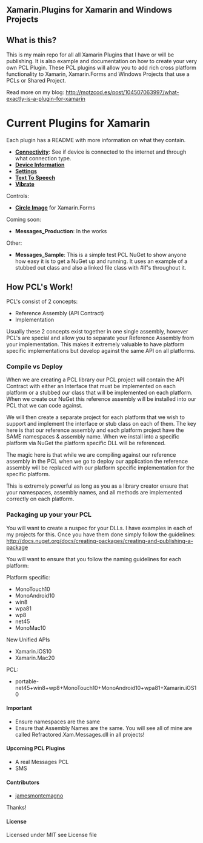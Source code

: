 ## Xamarin.Plugins for Xamarin and Windows Projects

## What is this?
This is my main repo for all all Xamarin Plugins that I have or will be publishing. It is also example and documentation on how to create your very own PCL Plugin. These PCL plugins will allow you to add rich cross platform functionality to Xamarin, Xamarin.Forms and Windows Projects that use a PCLs or Shared Project.

Read more on my blog: http://motzcod.es/post/104507063997/what-exactly-is-a-plugin-for-xamarin

# Current Plugins for Xamarin

Each plugin has a README with more information on what they contain.
* **[Connectivity](https://github.com/jamesmontemagno/Xamarin.Plugins/tree/master/Connectivity)**: See if device is connected to the internet and through what connection type.
* **[Device Information](https://github.com/jamesmontemagno/Xamarin.Plugins/tree/master/DeviceInfo)**
* **[Settings](https://github.com/jamesmontemagno/Xamarin.Plugins/tree/master/Settings)**
* **[Text To Speech](https://github.com/jamesmontemagno/Xamarin.Plugins/tree/master/TextToSpeech)**
* **[Vibrate](https://github.com/jamesmontemagno/Xamarin.Plugins/tree/master/Vibrate)**

Controls:
* **[Circle Image](https://github.com/jamesmontemagno/Xamarin.Plugins/tree/master/ImageCircle)** for Xamarin.Forms

Coming soon:
* **Messages_Production**: In the works

Other:
* **Messages_Sample**: This is a simple test PCL NuGet to show anyone how easy it is to get a NuGet up and running. It uses an example of a stubbed out class and also a linked file class with #if's throughout it.


## How PCL's Work!

PCL's consist of 2 concepts:

* Reference Assembly (API Contract)
* Implementation

Usually these 2 concepts exist together in one single assembly, however PCL's are special and allow you to separate your Reference Assembly from your implementation. This makes it extremely valuable to have platform specific implementations but develop against the same API on all platforms.

### Compile vs Deploy

When we are creating a PCL library our PCL project will contain the API Contract with either an Interface that must be implemented on each platform or a stubbed our class that will be implemented on each platform. When we create our NuGet this reference assembly will be installed into our PCL that we can code against. 

We will then create a separate project for each platform that we wish to support and implement the interface or stub class on each of them. The key here is that our reference assembly and each platform project have the SAME namespaces & assembly name. When we install into a specific platform via NuGet the platform specific DLL will be referenced.

The magic here is that while we are compiling against our reference assembly in the PCL when we go to deploy our application the reference assembly will be replaced with our platform specific implementation for the specific platform.

This is extremely powerful as long as you as a library creator ensure that your namespaces, assembly names, and all methods are implemented correctly on each platform.

### Packaging up your your PCL

You will want to create a nuspec for your DLLs. I have examples in each of my projects for this. Once you have them done simply follow the guidelines: http://docs.nuget.org/docs/creating-packages/creating-and-publishing-a-package

You will want to ensure that you follow the naming guidelines for each platform:

Platform specific: 

* MonoTouch10
* MonoAndroid10
* win8
* wpa81
* wp8
* net45
* MonoMac10

New Unified APIs 

* Xamarin.iOS10 
* Xamarin.Mac20

PCL:

* portable-net45+win8+wp8+MonoTouch10+MonoAndroid10+wpa81+Xamarin.iOS10 

#### Important

* Ensure namespaces are the same
* Ensure that Assembly Names are the same. You will see all of mine are called Refractored.Xam.Messages.dll in all projects!


#### Upcoming PCL Plugins
* A real Messages PCL
* SMS

#### Contributors
* [jamesmontemagno](https://github.com/jamesmontemagno)

Thanks!

#### License
Licensed under MIT see License file
